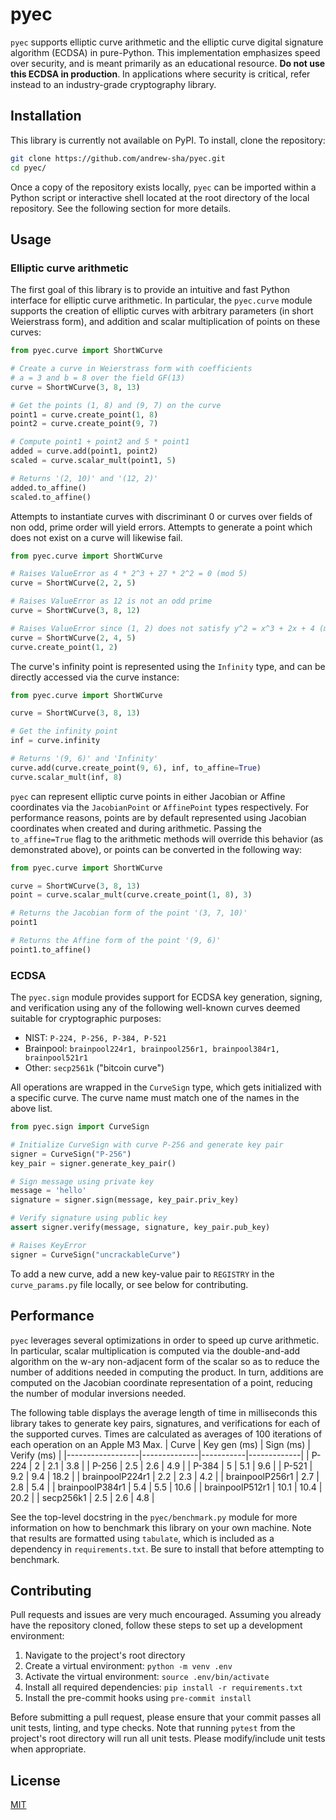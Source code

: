 # pyec

`pyec` supports elliptic curve arithmetic and the elliptic curve digital signature algorithm (ECDSA) in pure-Python. This implementation emphasizes speed over security, and is meant primarily as an educational resource. **Do not
use this ECDSA in production**. In applications where security is critical, refer instead to an industry-grade cryptography library.

## Installation
This library is currently not available on PyPI. To install, clone the repository:
```bash
git clone https://github.com/andrew-sha/pyec.git
cd pyec/
```
Once a copy of the repository exists locally, `pyec` can be imported within a Python script or interactive shell located at the root directory of the local repository. See the following section for more details.
## Usage
### Elliptic curve arithmetic

 The first goal of this library is to provide an intuitive and fast Python interface for elliptic curve arithmetic. In particular, the `pyec.curve` module supports the creation of elliptic curves with arbitrary parameters (in short Weierstrass form), and addition and scalar multiplication of points on these curves:
```python
from pyec.curve import ShortWCurve

# Create a curve in Weierstrass form with coefficients
# a = 3 and b = 8 over the field GF(13)
curve = ShortWCurve(3, 8, 13)

# Get the points (1, 8) and (9, 7) on the curve
point1 = curve.create_point(1, 8)
point2 = curve.create_point(9, 7)

# Compute point1 + point2 and 5 * point1
added = curve.add(point1, point2)
scaled = curve.scalar_mult(point1, 5)

# Returns '(2, 10)' and '(12, 2)'
added.to_affine()
scaled.to_affine()
```
Attempts to instantiate curves with discriminant 0 or curves over fields of non odd, prime order will yield errors. Attempts to generate a point which does not exist on a curve will likewise fail.
```python
from pyec.curve import ShortWCurve

# Raises ValueError as 4 * 2^3 + 27 * 2^2 = 0 (mod 5)
curve = ShortWCurve(2, 2, 5)

# Raises ValueError as 12 is not an odd prime
curve = ShortWCurve(3, 8, 12)

# Raises ValueError since (1, 2) does not satisfy y^2 = x^3 + 2x + 4 (mod 5)
curve = ShortWCurve(2, 4, 5)
curve.create_point(1, 2)
```
The curve's infinity point is represented using the `Infinity` type, and can be directly accessed via the curve instance:
```python
from pyec.curve import ShortWCurve

curve = ShortWCurve(3, 8, 13)

# Get the infinity point
inf = curve.infinity

# Returns '(9, 6)' and 'Infinity'
curve.add(curve.create_point(9, 6), inf, to_affine=True)
curve.scalar_mult(inf, 8)
```
`pyec` can represent elliptic curve points in either Jacobian or Affine coordinates via the `JacobianPoint` or `AffinePoint` types respectively. For performance reasons, points are by default represented using Jacobian coordinates when created and during arithmetic. Passing the `to_affine=True` flag to the arithmetic methods will override this behavior (as demonstrated above), or points can be converted in the following way:
```python
from pyec.curve import ShortWCurve

curve = ShortWCurve(3, 8, 13)
point = curve.scalar_mult(curve.create_point(1, 8), 3)

# Returns the Jacobian form of the point '(3, 7, 10)'
point1

# Returns the Affine form of the point '(9, 6)'
point1.to_affine()
```

### ECDSA
The `pyec.sign` module provides support for ECDSA key generation, signing, and verification using any of the following well-known curves deemed suitable for cryptographic purposes:
- NIST: `P-224, P-256, P-384, P-521`
- Brainpool: `brainpool224r1, brainpool256r1, brainpool384r1, brainpool521r1`
- Other: `secp2561k` ("bitcoin curve")

All operations are wrapped in the `CurveSign` type, which gets initialized with a specific curve. The curve name must match one of the names in the above list.
```python
from pyec.sign import CurveSign

# Initialize CurveSign with curve P-256 and generate key pair
signer = CurveSign("P-256")
key_pair = signer.generate_key_pair()

# Sign message using private key
message = 'hello'
signature = signer.sign(message, key_pair.priv_key)

# Verify signature using public key
assert signer.verify(message, signature, key_pair.pub_key)

# Raises KeyError
signer = CurveSign("uncrackableCurve")
```
To add a new curve, add a new key-value pair to `REGISTRY` in the `curve_params.py` file locally, or see below for contributing.

## Performance
`pyec` leverages several optimizations in order to speed up curve arithmetic. In particular, scalar multiplication is computed via the double-and-add algorithm on the w-ary non-adjacent form of the scalar so as to reduce the number of additions needed in computing the product. In turn, additions are computed on the Jacobian coordinate representation of a point, reducing the number of modular inversions needed.

The following table displays the average length of time in milliseconds this library takes to generate key pairs, signatures, and verifications for each of the supported curves. Times are calculated as averages of 100 iterations of each operation on an Apple M3 Max.
| Curve            | Key gen (ms) | Sign (ms) | Verify (ms) |
|------------------|--------------|-----------|-------------|
| P-224            | 2            | 2.1       | 3.8         |
| P-256            | 2.5          | 2.6       | 4.9         |
| P-384            | 5            | 5.1       | 9.6         |
| P-521            | 9.2          | 9.4       | 18.2        |
| brainpoolP224r1  | 2.2          | 2.3       | 4.2         |
| brainpoolP256r1  | 2.7          | 2.8       | 5.4         |
| brainpoolP384r1  | 5.4          | 5.5       | 10.6        |
| brainpoolP512r1  | 10.1         | 10.4      | 20.2        |
| secp256k1        | 2.5          | 2.6       | 4.8         |

See the top-level docstring in the `pyec/benchmark.py` module for more information on how to benchmark this library on your own machine. Note that results are formatted using `tabulate`, which is included as a dependency in `requirements.txt`. Be sure to install that before attempting to benchmark.
## Contributing

Pull requests and issues are very much encouraged. Assuming you already have the repository cloned, follow these steps to set up a development environment:

1) Navigate to the project's root directory
2) Create a virtual environment: `python -m venv .env`
3) Activate the virtual environment: `source .env/bin/activate`
4) Install all required dependencies: `pip install -r requirements.txt`
5) Install the pre-commit hooks using `pre-commit install`


Before submitting a pull request, please ensure that your commit passes all unit tests, linting, and type checks. Note that running `pytest` from the project's root directory will run all unit tests. Please modify/include unit tests when appropriate.

## License

[MIT](https://www.mit.edu/~amini/LICENSE.md)
